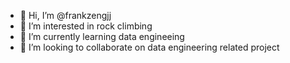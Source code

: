 - 👋 Hi, I’m @frankzengjj
- 👀 I’m interested in rock climbing
- 🌱 I’m currently learning data engineeing
- 💞️ I’m looking to collaborate on data engineering related project

<!---
frankzengjj/frankzengjj is a ✨ special ✨ repository because its `README.md` (this file) appears on your GitHub profile.
You can click the Preview link to take a look at your changes.
--->
